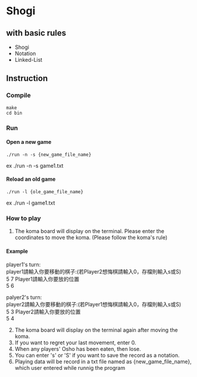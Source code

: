 # Shogi
## with basic rules
* Shogi
* Notation
* Linked-List 

## Instruction
### Compile
    make
    cd bin
### Run
#### Open a new game
    ./run -n -s {new_game_file_name}
ex ./run -n -s game1.txt
#### Reload an old game
    ./run -l {ole_game_file_name}
ex ./run -l game1.txt
### How to play
1. The koma board will display on the terminal.
   Please enter the coordinates to move the koma.
   (Please follow the koma's rule)
####   Example
player1's turn:         
player1請輸入你要移動的棋子:(若Player2想悔棋請輸入0，存檔則輸入s或S)            
5 7
Player1請輸入你要放的位置           
5 6

palyer2's turn:         
player2請輸入你要移動的棋子:(若Player1想悔棋請輸入0，存檔則輸入s或S)            
5 3
Player2請輸入你要放的位置           
5 4

2. The koma board will display on the terminal again 
   after moving the koma.
3. If you want to regret your last movement, enter 0.
4. When any players' Osho has been eaten, then lose.
5. You can enter 's' or 'S' if you want to save the 
   record as a notation.
6. Playing data will be record in a txt file named as 
   {new_game_file_name}, which user entered while 
    runnig the program

